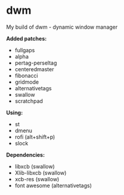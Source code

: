 # **dwm**
My build of dwm - dynamic window manager

**Added patches:**

* fullgaps
* alpha
* pertag-perseltag
* centeredmaster
* fibonacci
* gridmode
* alternativetags
* swallow
* scratchpad

**Using:**

* st
* dmenu
* rofi (alt+shift+p)
* slock

**Dependencies:**

* libxcb (swallow)
* Xlib-libxcb (swallow)
* xcb-res (swallow)
* font awesome (alternativetags)
